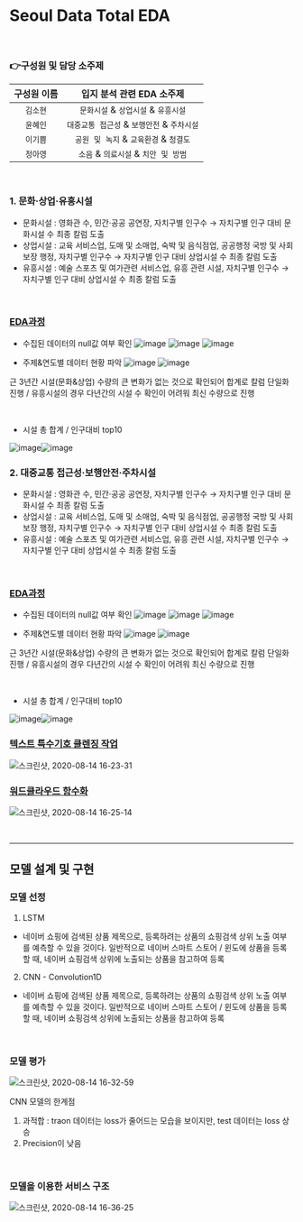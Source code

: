# Seoul Data Total EDA

&nbsp;

### 👉구성원 및 담당 소주제

| 구성원 이름          | 입지 분석 관련 EDA 소주제 |
| :-----------------------: | :------------------------------------------------------------: |
|       `김소현`        | `문화시설` & `상업시설` & `유흥시설` |
|       `윤혜인`        | `대중교통 접근성` & `보행안전` & `주차시설` |
|       `이기쁨`        | `공원 및 녹지` & `교육환경` & `청결도` |
|       `정아영`        | `소음` & `의료시설` & `치안 및 방범`  |

&nbsp;

### 1. 문화·상업·유흥시설

- 문화시설 : 영화관 수, 민간·공공 공연장, 자치구별 인구수 → 자치구별 인구 대비 문화시설 수 최종 칼럼 도출
- 상업시설 : 교육 서비스업, 도매 및 소매업, 숙박 및 음식점업, 공공행정 국방 및 사회보장 행정, 자치구별 인구수 → 자치구별 인구 대비 상업시설 수 최종 칼럼 도출
- 유흥시설 : 예술 스포츠 및 여가관련 서비스업, 유흥 관련 시설, 자치구별 인구수 → 자치구별 인구 대비 상업시설 수 최종 칼럼 도출

 &nbsp;

### [EDA과정](https://github.com/kim-so-hyeon/Naver-Shopping-Title-Recommendation-Service/blob/develop/NshoppingDBCrawler_hi.py)
- 수집된 데이터의 null값 여부 확인
![image](https://user-images.githubusercontent.com/64175848/111867760-6a482480-89b9-11eb-8e8e-025c70390816.png)
![image](https://user-images.githubusercontent.com/64175848/112956498-7f704080-917b-11eb-9338-770fd199053f.png)
![image](https://user-images.githubusercontent.com/64175848/112954885-ceb57180-9179-11eb-9a5a-b56319496eb2.png)

- 주제&연도별 데이터 현황 파악
![image](https://user-images.githubusercontent.com/64175848/111867603-80a1b080-89b8-11eb-8768-72c5ce8092b0.png)
![image](https://user-images.githubusercontent.com/64175848/112855372-b269f400-90e9-11eb-9abd-2727ad67c846.png)


근 3년간 시설(문화&상업) 수량의 큰 변화가 없는 것으로 확인되어 합계로 칼럼 단일화 진행 / 유흥시설의 경우 다년간의 시설 수 확인이 어려워 최신 수량으로 진행

 &nbsp;

- 시설 총 합계 / 인구대비 top10

![image](https://user-images.githubusercontent.com/64175848/112977404-f82dc780-9190-11eb-8da4-4ea7aaa496d9.png)![image](https://user-images.githubusercontent.com/64175848/112980044-54461b00-9194-11eb-86a3-b84468335210.png)


### 2. 대중교통 접근성·보행안전·주차시설

- 문화시설 : 영화관 수, 민간·공공 공연장, 자치구별 인구수 → 자치구별 인구 대비 문화시설 수 최종 칼럼 도출
- 상업시설 : 교육 서비스업, 도매 및 소매업, 숙박 및 음식점업, 공공행정 국방 및 사회보장 행정, 자치구별 인구수 → 자치구별 인구 대비 상업시설 수 최종 칼럼 도출
- 유흥시설 : 예술 스포츠 및 여가관련 서비스업, 유흥 관련 시설, 자치구별 인구수 → 자치구별 인구 대비 상업시설 수 최종 칼럼 도출

 &nbsp;

### [EDA과정](https://github.com/kim-so-hyeon/Naver-Shopping-Title-Recommendation-Service/blob/develop/NshoppingDBCrawler_hi.py)
- 수집된 데이터의 null값 여부 확인
![image](https://user-images.githubusercontent.com/64175848/111867760-6a482480-89b9-11eb-8e8e-025c70390816.png)
![image](https://user-images.githubusercontent.com/64175848/112956498-7f704080-917b-11eb-9338-770fd199053f.png)
![image](https://user-images.githubusercontent.com/64175848/112954885-ceb57180-9179-11eb-9a5a-b56319496eb2.png)

- 주제&연도별 데이터 현황 파악
![image](https://user-images.githubusercontent.com/64175848/111867603-80a1b080-89b8-11eb-8768-72c5ce8092b0.png)
![image](https://user-images.githubusercontent.com/64175848/112855372-b269f400-90e9-11eb-9abd-2727ad67c846.png)


근 3년간 시설(문화&상업) 수량의 큰 변화가 없는 것으로 확인되어 합계로 칼럼 단일화 진행 / 유흥시설의 경우 다년간의 시설 수 확인이 어려워 최신 수량으로 진행

 &nbsp;

- 시설 총 합계 / 인구대비 top10

![image](https://user-images.githubusercontent.com/64175848/112977404-f82dc780-9190-11eb-8da4-4ea7aaa496d9.png)![image](https://user-images.githubusercontent.com/64175848/112980044-54461b00-9194-11eb-86a3-b84468335210.png)






























### [텍스트 특수기호 클렌징 작업](https://github.com/kim-so-hyeon/Naver-Shopping-Title-Recommendation-Service/blob/develop/MakeResultVal_hi.ipynb)

![스크린샷, 2020-08-14 16-23-31](https://user-images.githubusercontent.com/64175895/90224385-88a9d880-de4a-11ea-9cc6-7e8501f4b23e.png)

### [워드클라우드 함수화](https://github.com/kim-so-hyeon/Naver-Shopping-Title-Recommendation-Service/blob/develop/Naver%20shopping%20preprocessing.ipynb)

![스크린샷, 2020-08-14 16-25-14](https://user-images.githubusercontent.com/64175895/90224535-c60e6600-de4a-11ea-88d6-332f8e4d0286.png)

&nbsp;

---

## 모델 설계 및 구현

### 모델 선정
1. LSTM
- 네이버 쇼핑에 검색된 상품 제목으로, 등록하려는 상품의 쇼핑검색 상위 노출 여부를 예측할 수 있을 것이다. 일반적으로 네이버 스마트 스토어 / 윈도에 상품을 등록할 때, 네이버 쇼핑검색 상위에 노출되는 상품을 참고하여 등록
2. CNN - Convolution1D
- 네이버 쇼핑에 검색된 상품 제목으로, 등록하려는 상품의 쇼핑검색 상위 노출 여부를 예측할 수 있을 것이다. 일반적으로 네이버 스마트 스토어 / 윈도에 상품을 등록할 때, 네이버 쇼핑검색 상위에 노출되는 상품을 참고하여 등록

&nbsp;

### 모델 평가 

![스크린샷, 2020-08-14 16-32-59](https://user-images.githubusercontent.com/64175895/90225203-e1c63c00-de4b-11ea-9e4b-9f68c92301c1.png)

CNN 모델의 한계점
1. 과적합 : traon 데이터는 loss가 줄어드는 모습을 보이지만, test 데이터는 loss 상승
2. Precision이 낮음

&nbsp;

### 모델을 이용한 서비스 구조

![스크린샷, 2020-08-14 16-36-25](https://user-images.githubusercontent.com/64175895/90225432-54371c00-de4c-11ea-8886-ad480c20a239.png)

&nbsp;

